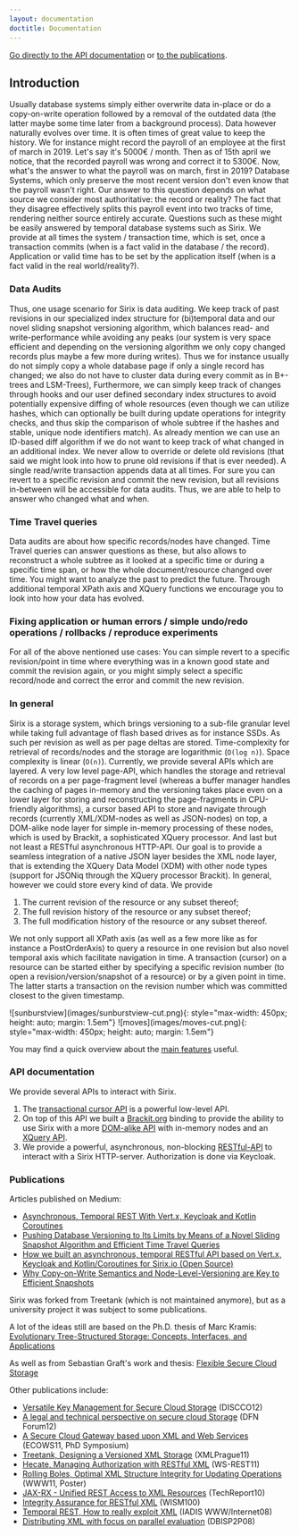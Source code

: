 ```yaml
---
layout: documentation
doctitle: Documentation
---
```


[Go directly to the API documentation](#api-documentation) or [to the publications](#publications).

## Introduction
Usually database systems simply either overwrite data in-place or do a copy-on-write operation followed by a removal of the outdated data (the latter maybe some time later from a background process). Data however naturally evolves over time. It is often times of great value to keep the history. We for instance might record the payroll of an employee at the first of march in 2019. Let's say it's 5000€ / month. Then as of 15th april we notice, that the recorded payroll was wrong and correct it to 5300€. Now, what's the answer to what the payroll was on march, first in 2019? Database Systems, which only preserve the most recent version don't even know that the payroll wasn't right. Our answer to this question depends on what source we consider most authoritative: the record or reality? The fact that they disagree effectively splits this payroll event into two tracks of time, rendering neither source entirely accurate. Questions such as these might be easily answered by temporal database systems such as Sirix. We provide at all times the system / transaction time, which is set, once a transaction commits (when is a fact valid in the database / the record). Application or valid time has to be set by the application itself (when is a fact valid in the real world/reality?).

### Data Audits
Thus, one usage scenario for Sirix is data auditing. We keep track of past revisions in our specialized index structure for (bi)temporal data and our novel sliding snapshot versioning algorithm, which balances read- and write-performance while avoiding any peaks (our system is very space efficient and depending on the versioning algorithm we only copy changed records plus maybe  a few more during writes). Thus we for instance usually do not simply copy a whole database page if only a single record has changed; we also do not have to cluster data during every commit as in B+-trees and LSM-Trees), Furthermore, we can simply keep track of changes through hooks and our user defined secondary index structures to avoid potentially expensive diffing of whole resources (even though we can utilize hashes, which can optionally be built during update operations for integrity checks, and thus skip the comparison of whole subtree if the hashes and stable, unique node identifiers match). As already mention we can use an ID-based diff algorithm if we do not want to keep track of what changed in an additional index. We never allow to override or delete old revisions (that said we might look into how to prune old revisions if that is ever needed). A single read/write transaction appends data at all times. For sure you can revert to a specific revision and commit the new revision, but all revisions in-between will be accessible for data audits. Thus, we are able to help to answer who changed what and when.

### Time Travel queries
Data audits are about how specific records/nodes have changed. Time Travel queries can answer questions as these, but also allows to reconstruct a whole subtree as it looked at a specific time or during a specific time span, or how the whole document/resource changed over time. You might want to analyze the past to predict the future. Through additional temporal XPath axis and XQuery functions we encourage you to look into how your data has evolved.

### Fixing application or human errors / simple undo/redo operations / rollbacks / reproduce experiments
For all of the above nentioned use cases: You can simple revert to a specific revision/point in time where everything was in a known good state and commit the revision again, or you might simply select a specific record/node and correct the error and commit the new revision.

### In general
Sirix is a storage system, which brings versioning to a sub-file granular level while taking full advantage of flash based drives as for instance SSDs. As such per revision as well as per page deltas are stored. Time-complexity for retrieval of records/nodes and the storage are logarithmic (`O(log n)`). Space complexity is linear (`O(n)`). Currently, we provide several APIs which are layered. A very low level page-API, which handles the storage and retrieval of records on a per page-fragment level (whereas a buffer manager handles the caching of pages in-memory and the versioning takes place even on a lower layer for storing and reconstructing the page-fragments in CPU-friendly algorithms), a cursor based API to store and navigate through records (currently XML/XDM-nodes as well as JSON-nodes) on top, a DOM-alike node layer for simple in-memory processing of these nodes, which is used by Brackit, a sophisticated XQuery processor. And last but not least a RESTful asynchronous HTTP-API. Our goal is to provide a seamless integration of a native JSON layer besides the XML node layer, that is extending the XQuery Data Model (XDM) with other node types (support for JSONiq through the XQuery processor Brackit). In general, however we could store every kind of data. We provide

1. The current revision of the resource or any subset thereof;
2. The full revision history of the resource or any subset thereof;
3. The full modification history of the resource or any subset thereof.

We not only support all XPath axis (as well as a few more like as for instance a PostOrderAxis) to query a resource in one revision but also novel temporal axis which facilitate navigation in time. A transaction (cursor) on a resource can be started either by specifying a specific revision number (to open a revision/version/snapshot of a resource) or by a given point in time. The latter starts a transaction on the revision number which was committed closest to the given timestamp.

<div class="img_container">
![sunburstview](images/sunburstview-cut.png){: style="max-width: 450px; height: auto; margin: 1.5em"} ![moves](images/moves-cut.png){: style="max-width: 450px; height: auto; margin: 1.5em"}
</div>

You may find a quick overview about the [main features](/features.html) useful.

### API documentation
We provide several APIs to interact with Sirix.

1. The [transactional cursor API](/transactional-cursor-api.html) is a powerful low-level API.
2. On top of this API we built a [Brackit.org](http://brackit.org) binding to provide the ability to use Sirix with a more [DOM-alike API](/dom-alike-api.html) with in-memory nodes and an [XQuery API](/xquery-api.html).
3. We provide a powerful, asynchronous, non-blocking [RESTful-API](/rest-api.html) to interact with a Sirix HTTP-server. Authorization is done via Keycloak.

### Publications
Articles published on Medium: 
- [Asynchronous, Temporal  REST With Vert.x, Keycloak and Kotlin Coroutines](https://hackernoon.com/asynchronous-temporal-rest-with-vert-x-keycloak-and-kotlin-coroutines-217b25756314)
- [Pushing Database Versioning to Its Limits by Means of a Novel Sliding Snapshot Algorithm and Efficient Time Travel Queries](https://medium.com/sirixdb-sirix-io-how-we-built-a-novel-temporal/why-and-how-we-built-a-temporal-database-system-called-sirixdb-open-source-from-scratch-a7446f56f201)
- [How we built an asynchronous, temporal RESTful API based on Vert.x, Keycloak and Kotlin/Coroutines for Sirix.io (Open Source)](https://medium.com/sirixdb-sirix-io-how-we-built-a-novel-temporal/how-we-built-an-asynchronous-temporal-restful-api-based-on-vert-x-4570f681a3)
- [Why Copy-on-Write Semantics and Node-Level-Versioning are Key to Efficient Snapshots](https://hackernoon.com/sirix-io-why-copy-on-write-semantics-and-node-level-versioning-are-key-to-efficient-snapshots-754ba834d3bb)

Sirix was forked from Treetank (which is not maintained anymore), but as a university project it was subject to some publications.

A lot of the ideas still are based on the Ph.D. thesis of Marc Kramis: [Evolutionary Tree-Structured Storage: Concepts, Interfaces, and Applications](http://www.uni-konstanz.de/mmsp/pubsys/publishedFiles/Kramis2014.pdf)

As well as from Sebastian Graft's work and thesis: [Flexible Secure Cloud Storage](https://kops.uni-konstanz.de/handle/123456789/27250)

Other publications include:

- [Versatile Key Management for Secure Cloud Storage](http://nbn-resolving.de/urn:nbn:de:bsz:352-200971) (DISCCO12) 
- [A legal and technical perspective on secure cloud Storage](http://nbn-resolving.de/urn:nbn:de:bsz:352-192389) (DFN Forum12) 
- [A Secure Cloud Gateway based upon XML and Web Services](http://nbn-resolving.de/urn:nbn:de:bsz:352-154112) (ECOWS11, PhD Symposium)
- [Treetank, Designing a Versioned XML Storage](http://nbn-resolving.de/urn:nbn:de:bsz:352-opus-126912) (XMLPrague11)
- [Hecate, Managing Authorization with RESTful XML](http://nbn-resolving.de/urn:nbn:de:bsz:352-126237) (WS-REST11)
- [Rolling Boles, Optimal XML Structure Integrity for Updating Operations](http://nbn-resolving.de/urn:nbn:de:bsz:352-126226) (WWW11, Poster)   
- [JAX-RX - Unified REST Access to XML Resources](http://nbn-resolving.de/urn:nbn:de:bsz:352-opus-120511) (TechReport10)
- [Integrity Assurance for RESTful XML](http://nbn-resolving.de/urn:nbn:de:bsz:352-opus-123507)  (WISM100) 
- [Temporal REST, How to really exploit XML](http://nbn-resolving.de/urn:nbn:de:bsz:352-opus-84476) (IADIS WWW/Internet08)
- [Distributing XML with focus on parallel evaluation](http://nbn-resolving.de/urn:nbn:de:bsz:352-opus-84487) (DBISP2P08)
